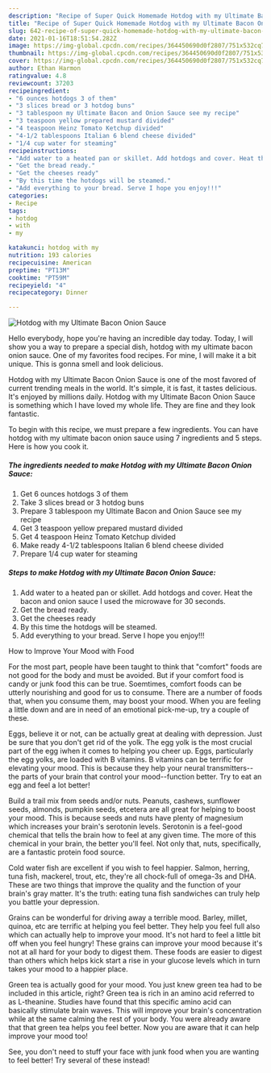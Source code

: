 ```yaml
---
description: "Recipe of Super Quick Homemade Hotdog with my Ultimate Bacon Onion Sauce"
title: "Recipe of Super Quick Homemade Hotdog with my Ultimate Bacon Onion Sauce"
slug: 642-recipe-of-super-quick-homemade-hotdog-with-my-ultimate-bacon-onion-sauce
date: 2021-01-16T18:51:54.282Z
image: https://img-global.cpcdn.com/recipes/364450690d0f2807/751x532cq70/hotdog-with-my-ultimate-bacon-onion-sauce-recipe-main-photo.jpg
thumbnail: https://img-global.cpcdn.com/recipes/364450690d0f2807/751x532cq70/hotdog-with-my-ultimate-bacon-onion-sauce-recipe-main-photo.jpg
cover: https://img-global.cpcdn.com/recipes/364450690d0f2807/751x532cq70/hotdog-with-my-ultimate-bacon-onion-sauce-recipe-main-photo.jpg
author: Ethan Harmon
ratingvalue: 4.8
reviewcount: 37203
recipeingredient:
- "6 ounces hotdogs 3 of them"
- "3 slices bread or 3 hotdog buns"
- "3 tablespoon my Ultimate Bacon and Onion Sauce see my recipe"
- "3 teaspoon yellow prepared mustard divided"
- "4 teaspoon Heinz Tomato Ketchup divided"
- "4-1/2 tablespoons Italian 6 blend cheese divided"
- "1/4 cup water for steaming"
recipeinstructions:
- "Add water to a heated pan or skillet. Add hotdogs and cover. Heat the bacon and onion sauce I used the microwave for 30 seconds."
- "Get the bread ready."
- "Get the cheeses ready"
- "By this time the hotdogs will be steamed."
- "Add everything to your bread. Serve I hope you enjoy!!!"
categories:
- Recipe
tags:
- hotdog
- with
- my

katakunci: hotdog with my 
nutrition: 193 calories
recipecuisine: American
preptime: "PT13M"
cooktime: "PT59M"
recipeyield: "4"
recipecategory: Dinner

---
```



![Hotdog with my Ultimate Bacon Onion Sauce](https://img-global.cpcdn.com/recipes/364450690d0f2807/751x532cq70/hotdog-with-my-ultimate-bacon-onion-sauce-recipe-main-photo.jpg)

Hello everybody, hope you're having an incredible day today. Today, I will show you a way to prepare a special dish, hotdog with my ultimate bacon onion sauce. One of my favorites food recipes. For mine, I will make it a bit unique. This is gonna smell and look delicious.



Hotdog with my Ultimate Bacon Onion Sauce is one of the most favored of current trending meals in the world. It's simple, it is fast, it tastes delicious. It's enjoyed by millions daily. Hotdog with my Ultimate Bacon Onion Sauce is something which I have loved my whole life. They are fine and they look fantastic.


To begin with this recipe, we must prepare a few ingredients. You can have hotdog with my ultimate bacon onion sauce using 7 ingredients and 5 steps. Here is how you cook it.

<!--inarticleads1-->

##### The ingredients needed to make Hotdog with my Ultimate Bacon Onion Sauce:

1. Get 6 ounces hotdogs 3 of them
1. Take 3 slices bread or 3 hotdog buns
1. Prepare 3 tablespoon my Ultimate Bacon and Onion Sauce see my recipe
1. Get 3 teaspoon yellow prepared mustard divided
1. Get 4 teaspoon Heinz Tomato Ketchup divided
1. Make ready 4-1/2 tablespoons Italian 6 blend cheese divided
1. Prepare 1/4 cup water for steaming




<!--inarticleads2-->

##### Steps to make Hotdog with my Ultimate Bacon Onion Sauce:

1. Add water to a heated pan or skillet. Add hotdogs and cover. Heat the bacon and onion sauce I used the microwave for 30 seconds.
1. Get the bread ready.
1. Get the cheeses ready
1. By this time the hotdogs will be steamed.
1. Add everything to your bread. Serve I hope you enjoy!!!




How to Improve Your Mood with Food


For the most part, people have been taught to think that "comfort" foods are not good for the body and must be avoided. But if your comfort food is candy or junk food this can be true. Soemtimes, comfort foods can be utterly nourishing and good for us to consume. There are a number of foods that, when you consume them, may boost your mood. When you are feeling a little down and are in need of an emotional pick-me-up, try a couple of these.

Eggs, believe it or not, can be actually great at dealing with depression. Just be sure that you don't get rid of the yolk. The egg yolk is the most crucial part of the egg iwhen it comes to helping you cheer up. Eggs, particularly the egg yolks, are loaded with B vitamins. B vitamins can be terrific for elevating your mood. This is because they help your neural transmitters--the parts of your brain that control your mood--function better. Try to eat an egg and feel a lot better!

Build a trail mix from seeds and/or nuts. Peanuts, cashews, sunflower seeds, almonds, pumpkin seeds, etcetera are all great for helping to boost your mood. This is because seeds and nuts have plenty of magnesium which increases your brain's serotonin levels. Serotonin is a feel-good chemical that tells the brain how to feel at any given time. The more of this chemical in your brain, the better you'll feel. Not only that, nuts, specifically, are a fantastic protein food source.

Cold water fish are excellent if you wish to feel happier. Salmon, herring, tuna fish, mackerel, trout, etc, they're all chock-full of omega-3s and DHA. These are two things that improve the quality and the function of your brain's gray matter. It's the truth: eating tuna fish sandwiches can truly help you battle your depression. 

Grains can be wonderful for driving away a terrible mood. Barley, millet, quinoa, etc are terrific at helping you feel better. They help you feel full also which can actually help to improve your mood. It's not hard to feel a little bit off when you feel hungry! These grains can improve your mood because it's not at all hard for your body to digest them. These foods are easier to digest than others which helps kick start a rise in your glucose levels which in turn takes your mood to a happier place.

Green tea is actually good for your mood. You just knew green tea had to be included in this article, right? Green tea is rich in an amino acid referred to as L-theanine. Studies have found that this specific amino acid can basically stimulate brain waves. This will improve your brain's concentration while at the same calming the rest of your body. You were already aware that that green tea helps you feel better. Now you are aware that it can help improve your mood too!

See, you don't need to stuff your face with junk food when you are wanting to feel better! Try several of these instead!

